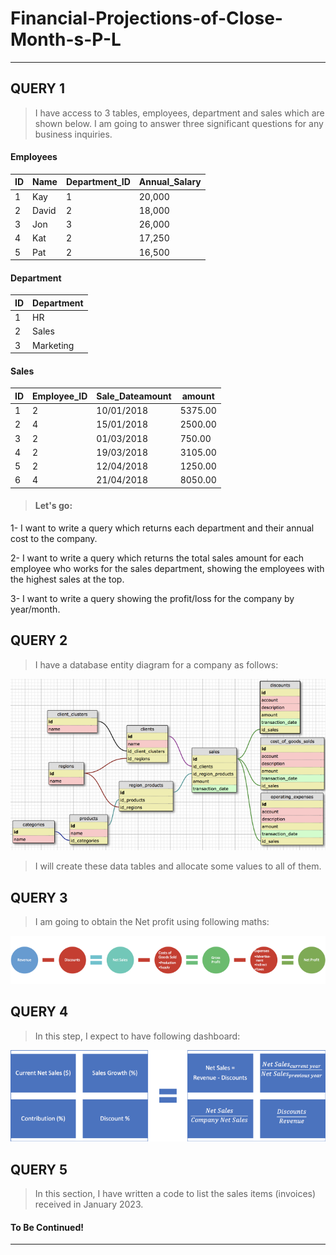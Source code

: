 

# Financial-Projections-of-Close-Month-s-P-L

-----------------------------------------------------------------------------------------------------------------------------------------------------------------------
## QUERY 1

> I have access to 3 tables, employees, department and sales which are shown below. I am going to answer three significant questions for any business inquiries.

#### Employees
| ID | Name | Department_ID | Annual_Salary |
| --- | --- | --- | --- |
| 1 | Kay | 1 | 20,000 |
| 2 | David | 2 | 18,000 |
| 3 | Jon | 3 | 26,000 |
| 4 | Kat | 2 | 17,250 |
| 5 | Pat | 2 | 16,500 |

#### Department
| ID | Department | 
| --- | --- | 
| 1 | HR | 
| 2 | Sales | 
| 3 | Marketing | 

#### Sales
| ID | Employee_ID | Sale_Dateamount | amount |
| --- | --- | --- | --- |
| 1 | 2 | 10/01/2018 | 5375.00 |
| 2 | 4 | 15/01/2018 | 2500.00 |
| 3 | 2 | 01/03/2018 | 750.00 |
| 4 | 2 | 19/03/2018 | 3105.00 |
| 5 | 2 | 12/04/2018 | 1250.00 |
| 6 | 4 | 21/04/2018 | 8050.00 |

> #### Let's go:

1- I want to write a query which returns each department and their annual cost to the company.

2- I want to write a query which returns the total sales amount for each employee who works for the sales department, showing the employees with the highest sales at the top.

3- I want to write a query showing the profit/loss for the company by year/month.


## QUERY 2


> I have a database entity diagram for a company as follows:

![This is an image](https://github.com/znawfar/Financial-Projections-of-Close-Month-s-P-L/blob/main/Database%20Entity%20Diagram.png)

> I will create these data tables and allocate some values to all of them.


## QUERY 3

> I am going to obtain the Net profit using following maths:


![This is an image](https://github.com/znawfar/Financial-Projections-of-Close-Month-s-P-L/blob/main/NetProfit.png)


## QUERY 4


> In this step, I expect to have following dashboard:

![This is an image](https://github.com/znawfar/Financial-Projections-of-Close-Month-s-P-L/blob/main/GrowthModel.png)


## QUERY 5


> In this section, I have written a code to list the sales items (invoices) received in January 2023.

#### To Be Continued!

---------------------------------------------------------------------------------------------------------------------
